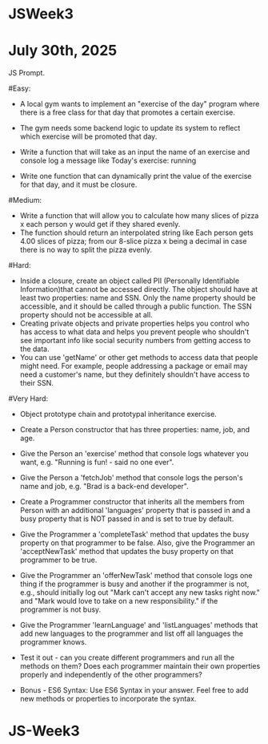 # JSWeek3
# July 30th, 2025

JS Prompt.

#Easy: 
- A local gym wants to implement an "exercise of the day" program where there is a free class for that day that promotes a certain exercise. 
- The gym needs some backend logic to update its system to reflect which exercise will be promoted that day. 

- Write a function that will take as an input the name of an exercise and console log a message like Today's exercise: running

- Write one function that can dynamically print the value of the exercise for that day, and it must be closure.


#Medium: 
- Write a function that will allow you to calculate how many slices of pizza x each person y would get if they shared evenly. 
- The function should return an interpolated string like Each person gets 4.00 slices of pizza; from our 8-slice pizza x being a decimal in case there is no way to split the pizza evenly.


#Hard:
- Inside a closure, create an object called PII (Personally Identifiable Information)that cannot be accessed directly. The object should have at least two properties: name and SSN. Only the name property should be accessible, and it should be called through a public function. The SSN property should not be accessible at all. 
- Creating private objects and private properties helps you control who has access to what data and helps you prevent people who shouldn't see important info like social security numbers from getting access to the data. 
- You can use 'getName' or other get methods to access data that people might need. For example, people addressing a package or email may need a customer's name, but they definitely shouldn't have access to their SSN.


#Very Hard:
- Object prototype chain and prototypal inheritance exercise.
- Create a Person constructor that has three properties: name, job, and age.
- Give the Person an 'exercise' method that console logs whatever you want, e.g. "Running is fun! - said no one ever".
- Give the Person a 'fetchJob' method that console logs the person's name and job, e.g. "Brad is a back-end developer".
- Create a Programmer constructor that inherits all the members from Person with an additional 'languages' property that is passed in and a busy property that is NOT passed in and is set to true by default.
- Give the Programmer a 'completeTask' method that updates the busy property on that programmer to be false. Also, give the Programmer an 'acceptNewTask' method that updates the busy property on that programmer to be true.
- Give the Programmer an 'offerNewTask' method that console logs one thing if the programmer is busy and another if the programmer is not, e.g., should initially log out "Mark can't accept any new tasks right now." and "Mark would love to take on a new responsibility." if the programmer is not busy.
- Give the Programmer 'learnLanguage' and 'listLanguages' methods that add new languages to the programmer and list off all languages the programmer knows.
- Test it out - can you create different programmers and run all the methods on them? Does each programmer maintain their own properties properly and independently of the other programmers? 

- Bonus - ES6 Syntax: Use ES6 Syntax in your answer. Feel free to add new methods or properties to incorporate the syntax.
# JS-Week3
